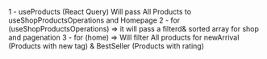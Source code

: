 1 - useProducts (React Query) Will pass All Products to useShopProductsOperations and Homepage
2 - for (useShopProductsOperations) => it will pass a filterd& sorted array for shop and pagenation
3 - for (home) => Will filter All products for newArrival (Products with new tag) & BestSeller (Products with rating)


